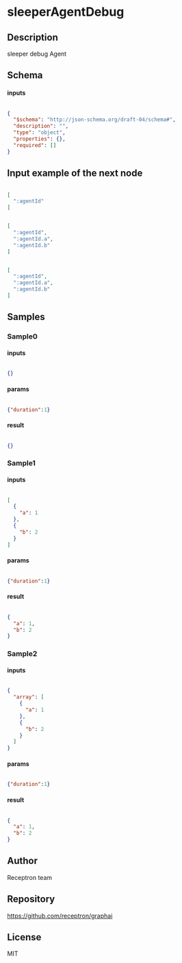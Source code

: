 # sleeperAgentDebug

## Description

sleeper debug Agent

## Schema

#### inputs

```json

{
  "$schema": "http://json-schema.org/draft-04/schema#",
  "description": "",
  "type": "object",
  "properties": {},
  "required": []
}

````

## Input example of the next node

```json

[
  ":agentId"
]

````
```json

[
  ":agentId",
  ":agentId.a",
  ":agentId.b"
]

````
```json

[
  ":agentId",
  ":agentId.a",
  ":agentId.b"
]

````

## Samples

### Sample0

#### inputs

```json

{}

````

#### params

```json

{"duration":1}

````

#### result

```json

{}

````
### Sample1

#### inputs

```json

[
  {
    "a": 1
  },
  {
    "b": 2
  }
]

````

#### params

```json

{"duration":1}

````

#### result

```json

{
  "a": 1,
  "b": 2
}

````
### Sample2

#### inputs

```json

{
  "array": [
    {
      "a": 1
    },
    {
      "b": 2
    }
  ]
}

````

#### params

```json

{"duration":1}

````

#### result

```json

{
  "a": 1,
  "b": 2
}

````

## Author

Receptron team

## Repository

https://github.com/receptron/graphai

## License

MIT

